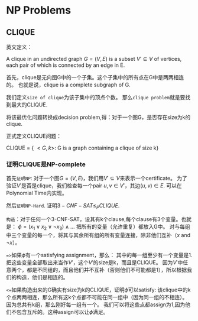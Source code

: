 NP Problems
==============

CLIQUE
--------------

英文定义：

A clique in an undirected graph $G=(V,E)$ is a subset $V' \subseteq V$ of vertices,
each pair of which is connected by an edge in E.

首先，clique是无向图G中的一个子集。这个子集中的所有点在G中是两两相连的。
也就是说，clique is a complete subgraph of G.

我们定义`size of clique`为该子集中的顶点个数。
那么`clique problem`就是要找到最大的CLIQUE.

将该最优化问题转换成decision problem,得：对于一个图G，是否存在size为k的clique.

正式定义CLIQUE问题：

CLIQUE = { $<G,k>$: G is a graph containing a clique of size k}

### 证明CLIQUE是NP-complete

首先`证明NP`: 对于一个图$G=(V,E)$，我们用$V' \subseteq V$来表示一个certificate。
为了验证$V'$是否是clique，我们检查每一个pair $u,v \in V'$，其边$(u,v) \in E$.
可以在Polynomial Time内实现。

然后`证明NP-Hard`. 证明$3-CNF-SAT \le_P CLIQUE$.

`构造`：对于任何一个3-CNF-SAT，设其有k个clause,每个clause有3个变量。也就是：
$\phi = (x_1 \vee x_2 \vee \neg x_3) \wedge \ldots$
把所有的变量（允许重复）都放入G中。
对与每组中三个变量的每一个，将其与其余所有组的所有变量连接，除非他们互补（$x$ and $\neg x$）。

`=>`如果$\phi$有一个satisfying assignment，那么：
其中的每一组至少有一个变量是1.把这些变量全部取出来当作$V'$，这个$V'$的size是k，而且是CLIQUE。
因为$V'$中任意两个，都是不同组的，而且他们并不互补（否则他们不可能都是1），所以根据我们的构造，他们是相连的。

`<=`如果构造出来的G确实有size为k的CLIQUE，证明$\phi$可以satisfy:
该clique中的k个点两两相连，那么所有这k个点都不可能在同一组中（因为同一组的不相连）。
因为总共有k组，那么刚好每一组有一个。
我们可以将这些点都assign为1,因为他们不包含互斥的。这种assign可以让$\phi$满足。
